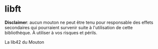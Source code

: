 # libft

**Disclaimer**: aucun mouton ne peut être tenu pour responsable des effets secondaires qui pourraient survenir suite à l'utilisation de cette bibliothèque. À utiliser à vos risques et périls.

La lib42 du Mouton
